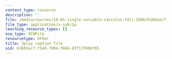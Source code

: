 ```yaml
---
content_type: resource
description: ''
file: /media/courses/18-01-single-variable-calculus-fall-2006/61b01ec7f54d7894f6b403f17598bf65_ryLdyDrBfvI.srt
file_type: application/x-subrip
learning_resource_types: []
ocw_type: OCWFile
resourcetype: Other
title: 3play caption file
uid: 61b01ec7-f54d-7894-f6b4-03f17598bf65
---
```

